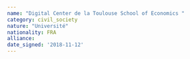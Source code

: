 ```yaml
---
name: "Digital Center de la Toulouse School of Economics "
category: civil_society
nature: "Université"
nationality: FRA
alliance: 
date_signed: '2018-11-12'
---
```

    